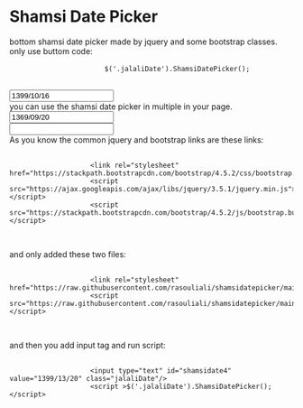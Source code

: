<html>
	<body>
	<div class="container"> 
		<h1>Shamsi Date Picker</h1>
		<div class="row">
			<div class="col-12">
				bottom shamsi date picker made by jquery and some bootstrap classes. only use buttom code:
				<pre>
					<code>$('.jalaliDate').ShamsiDatePicker();</code>
				</pre>
			</div>
			<div class="col-12">
				<input type="text" id="shamsidate3" value="1399/10/16" class="jalaliDate"/>
			</div>
			<div class="col-12">
				you can use the shamsi date picker in multiple in your page.
			</div>
			<div class="col-6">
				<input type="text" id="shamsidate" value="1369/09/20" class="jalaliDate"/>
			</div>
			<div class="col-6">
				<input type="text" id="shamsidate2" value="" class="jalaliDate"/>
			</div>
			<div class="col-12">
				As you know the common jquery and bootstrap links are these links:
  				<pre>
					<code>
					&lt;link rel="stylesheet" href="https://stackpath.bootstrapcdn.com/bootstrap/4.5.2/css/bootstrap.min.css"&gt;
					&lt;script src="https://ajax.googleapis.com/ajax/libs/jquery/3.5.1/jquery.min.js"&gt;&lt;/script&gt;
					&lt;script src="https://stackpath.bootstrapcdn.com/bootstrap/4.5.2/js/bootstrap.bundle.min.js"&gt;&lt;/script&gt;
					</code>
				</pre>
			</div>
			<div class="col-12">
				and only added these two files:
  				<pre>
					<code>
					&lt;link rel="stylesheet" href="https://raw.githubusercontent.com/rasouliali/shamsidatepicker/main/style.css"&gt;
					&lt;script src="https://raw.githubusercontent.com/rasouliali/shamsidatepicker/main/jalalidatepicker.js"&gt;&lt;/script&gt;
					</code>
				</pre>
			</div>
			<div class="col-12">
				and then you add input tag and run script:
  				<pre>
					<code>
					&lt;input type="text" id="shamsidate4" value="1399/13/20" class="jalaliDate"/&gt;
					&lt;script &gt;$('.jalaliDate').ShamsiDatePicker(); &lt;/script&gt;
					</code>
				</pre>
			</div>
		</div>
	</body>
</html>
